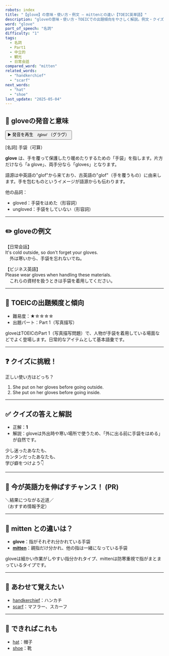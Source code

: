 ```yaml
---
robots: index
title: "【glove】の意味・使い方・例文 ― mittenとの違い【TOEIC英単語】"
description: "gloveの意味・使い方・TOEICでの出題傾向をやさしく解説。例文・クイズ付きでmittenとの違いもわかりやすく学べます。"
word: "glove"
part_of_speech: "名詞"
difficulty: "1"
tags:
  - 名詞
  - Part1
  - 中立的
  - 観光
  - 日常会話
compared_word: "mitten"
related_words:
  - "handkerchief"
  - "scarf"
next_words:
  - "hat"
  - "shoe"
last_update: "2025-05-04"
---
```


## 🔰 gloveの発音と意味

<button class="play-audio" onclick="playTTS('glove')">
  <span class="play-audio-main">
    ▶️ 発音を再生　/ɡlʌv/
  </span>
  <span class="play-audio-sub">
    （グラヴ）
  </span>
</button>

[名詞] 手袋（可算）

**glove** は、手を覆って保護したり暖めたりするための「手袋」を指します。片方だけなら「a glove」、両手分なら「gloves」となります。

語源は中英語の"glof"から来ており、古英語の"glof"（手を覆うもの）に由来します。手を包むものというイメージが語源からも伝わります。

他の品詞：  
- gloved：手袋をはめた（形容詞）
- ungloved：手袋をしていない（形容詞）

---

## ✏️ gloveの例文

【日常会話】  
It's cold outside, so don't forget your gloves.  
　外は寒いから、手袋を忘れないでね。

【ビジネス英語】  
Please wear gloves when handling these materials.  
　これらの資材を扱うときは手袋を着用してください。

---

## 🎯 TOEICの出題頻度と傾向

- 難易度：★☆☆☆☆
- 出題パート：Part 1（写真描写）

gloveはTOEICのPart 1（写真描写問題）で、人物が手袋を着用している場面などでよく登場します。日常的なアイテムとして基本語彙です。

---

## ❓ クイズに挑戦！

正しい使い方はどっち？

1. She put on her gloves before going outside.  
2. She put on her gloves before going inside.

---

## ✅ クイズの答えと解説

- 正解：**1**
- 解説：gloveは外出時や寒い場所で使うため、「外に出る前に手袋をはめる」が自然です。

少し迷ったあなたも、  
カンタンだったあなたも、  
学び癖をつけよう👇️

---

## 🚀 今が英語力を伸ばすチャンス！ (PR)

<div class="info-center">
＼結果につながる近道／<br>  
（おすすめ情報予定）
</div>

---

## 🤔  mitten との違いは？

- **glove**：指がそれぞれ分かれている手袋
- **[mitten](/word/mitten)**：親指だけ分かれ、他の指は一緒になっている手袋

gloveは細かい作業がしやすい指分かれタイプ、mittenは防寒重視で指がまとまっているタイプです。

---

## 🧩 あわせて覚えたい

- [handkerchief](/word/handkerchief)：ハンカチ
- [scarf](/word/scarf)：マフラー、スカーフ

---

## 📖 できればこれも

- [hat](/word/hat)：帽子
- [shoe](/word/shoe)：靴

<!-- cvid: aid28_bid32 -->
